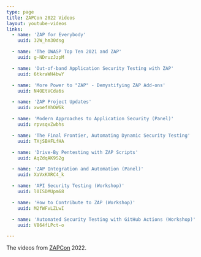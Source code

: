 ```yaml
---
type: page
title: ZAPCon 2022 Videos
layout: youtube-videos
links:
  - name: 'ZAP for Everybody'
    uuid: 32W_hm30dsg

  - name: 'The OWASP Top Ten 2021 and ZAP'
    uuid: g-NDruzJzpM

  - name: 'Out-of-band Application Security Testing with ZAP'
    uuid: 6tkraWH4bwY

  - name: 'More Power to "ZAP" - Demystifying ZAP Add-ons'
    uuid: N4OEtVCda6s

  - name: 'ZAP Project Updates'
    uuid: xwoefXhOW6k

  - name: 'Modern Approaches to Application Security (Panel)'
    uuid: rpvsqxZwbhs

  - name: 'The Final Frontier, Automating Dynamic Security Testing'
    uuid: TXjSBHFLfHA

  - name: 'Drive-By Pentesting with ZAP Scripts'
    uuid: AqZdqAK9S2g

  - name: 'ZAP Integration and Automation (Panel)'
    uuid: XaVxKARC4_k

  - name: 'API Security Testing (Workshop)'
    uuid: l0ISDMUpm68

  - name: 'How to Contribute to ZAP (Workshop)'
    uuid: M2fWFvLZLwI

  - name: 'Automated Security Testing with GitHub Actions (Workshop)'
    uuid: V864fLPct-o

---
```

The videos from [ZAPCon](https://zapcon.io/) 2022.
